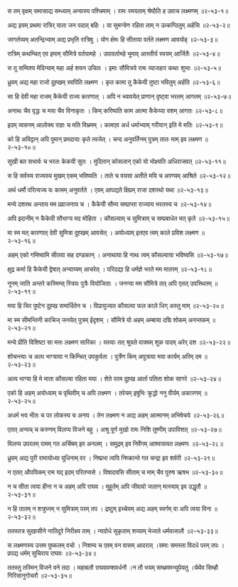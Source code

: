 स तम् वृक्षम् समासाद्य सम्ध्याम् अन्वास्य पश्चिमाम् ।
रामः रमयताम् श्रेष्ठैति ह उवाच लक्ष्मणम् ॥२-५३-१॥

अद्य इयम् प्रथमा रात्रिर् याता जन पदात् बहिः ।
या सुमन्त्रेण रहिता ताम् न उत्कण्ठितुम् अर्हसि ॥२-५३-२॥

जागर्तव्यम् अतन्द्रिभ्याम् अद्य प्रभृति रात्रिषु ।
योग क्षेमः हि सीताया वर्तते लक्ष्मण आवयोह् ॥२-५३-३॥

रात्रिम् कथम्चित् एव इमाम् सौमित्रे वर्तयामहे ।
उपावर्तामहे भूमाव् आस्तीर्य स्वयम् आर्जितैः ॥२-५३-४॥

स तु सम्विश्य मेदिन्याम् महा अर्ह शयन उचितः ।
इमाः सौमित्रये रामः व्याजहार कथाः शुभाः ॥२-५३-५॥

ध्रुवम् अद्य महा राजो दुह्खम् स्वपिति लक्ष्मण ।
कृत कामा तु कैकेयी तुष्टा भवितुम् अर्हति ॥२-५३-६॥

सा हि देवी महा राजम् कैकेयी राज्य कारणात् ।
अपि न च्यावयेत् प्राणान् दृष्ट्वा भरतम् आगतम् ॥२-५३-७॥

अनाथः चैव वृद्धः च मया चैव विनाकृतः ।
किम् करिष्यति काम आत्मा कैकेय्या वशम् आगतः ॥२-५३-८॥

इदम् व्यसनम् आलोक्य राज्ञः च मति विभ्रमम् ।
कामएव अर्ध धर्माभ्याम् गरीयान् इति मे मतिः ॥२-५३-९॥

को हि अविद्वान् अपि पुमान् प्रमदायाः कृते त्यजेत् ।
चन्द अनुवर्तिनम् पुत्रम् तातः माम् इव लक्ष्मण ॥२-५३-१०॥

सुखी बत सभार्यः च भरतः केकयी सुतः ।
मुदितान् कोसलान् एको यो भोक्ष्यति अधिराजवत् ॥२-५३-११॥

स हि सर्वस्य राज्यस्य मुखम् एकम् भविष्यति ।
ताते च वयसा अतीते मयि च अरण्यम् आश्रिते ॥२-५३-१२॥

अर्थ धर्मौ परित्यज्य यः कामम् अनुवर्तते ।
एवम् आपद्यते क्षिप्रम् राजा दशरथो यथा ॥२-५३-१३॥

मन्ये दशरथ अन्ताय मम प्रव्राजनाय च ।
कैकेयी सौम्य सम्प्राप्ता राज्याय भरतस्य च ॥२-५३-१४॥

अपि इदानीम् न कैकेयी सौभाग्य मद मोहिता ।
कौसल्याम् च सुमित्राम् च सम्प्रबाधेत मत् कृते ॥२-५३-१५॥

मा स्म मत् कारणात् देवी सुमित्रा दुह्खम् आवसेत् ।
अयोध्याम् इतएव त्वम् काले प्रविश लक्ष्मण ॥२-५३-१६॥

अहम् एको गमिष्यामि सीतया सह दण्डकान् ।
अनाथाया हि नाथः त्वम् कौसल्याया भविष्यसि ॥२-५३-१७॥

क्षुद्र कर्मा हि कैकेयी द्वेषात् अन्याय्यम् आचरेत् ।
परिदद्या हि धर्मज्ञे भरते मम मातरम् ॥२-५३-१८॥

नूनम् जाति अन्तरे कस्मिम्स् स्त्रियः पुत्रैः वियोजिताः ।
जनन्या मम सौमित्रे तत् अपि एतत् उपस्थितम् ॥२-५३-१९॥

मया हि चिर पुष्टेन दुह्ख सम्वर्धितेन च ।
विप्रायुज्यत कौसल्या फल काले धिग् अस्तु माम् ॥२-५३-२०॥

मा स्म सीमन्तिनी काचिज् जनयेत् पुत्रम् ईदृशम् ।
सौमित्रे यो अहम् अम्बाया दद्मि शोकम् अनन्तकम् ॥२-५३-२१॥

मन्ये प्रीति विशिष्टा सा मत्तः लक्ष्मण सारिका ।
यस्याः तत् श्रूयते वाक्यम् शुक पादम् अरेर् दश ॥२-५३-२२॥

शोचन्त्याः च अल्प भाग्याया न किम्चित् उपकुर्वता ।
पुर्त्रेण किम् अपुत्राया मया कार्यम् अरिम् दम ॥२-५३-२३॥

अल्प भाग्या हि मे माता कौसल्या रहिता मया ।
शेते परम दुह्ख आर्ता पतिता शोक सागरे ॥२-५३-२४॥

एको हि अहम् अयोध्याम् च पृथिवीम् च अपि लक्ष्मण ।
तरेयम् इषुभिः क्रुद्धो ननु वीर्यम् अकारणम् ॥२-५३-२५॥

अधर्म भय भीतः च पर लोकस्य च अनघ ।
तेन लक्ष्मण न अद्य अहम् आत्मानम् अभिषेचये ॥२-५३-२६॥

एतत् अन्यच् च करुणम् विलप्य विजने बहु ।
अश्रु पूर्ण मुखो रामः निशि तूष्णीम् उपाविशत् ॥२-५३-२७॥

विलप्य उपरतम् रामम् गत अर्चिषम् इव अनलम् ।
समुद्रम् इव निर्वेगम् आश्वासयत लक्ष्मणः ॥२-५३-२८॥

ध्रुवम् अद्य पुरी रामायोध्या युधिनाम् वर ।
निष्प्रभा त्वयि निष्क्रान्ते गत चन्द्रा इव शर्वरी ॥२-५३-२९॥

न एतत् औपयिकम् राम यद् इदम् परितप्यसे ।
विषादयसि सीताम् च माम् चैव पुरुष ऋषभ ॥२-५३-३०॥

न च सीता त्वया हीना न च अहम् अपि राघव ।
मुहूर्तम् अपि जीवावो जलान् मत्स्याव् इव उद्धृतौ ॥२-५३-३१॥

न हि तातम् न शत्रुघ्नम् न सुमित्राम् परम् तप ।
द्रष्टुम् इच्चेयम् अद्य अहम् स्वर्गम् वा अपि त्वया विना ॥२-५३-३२॥

ततस्तत्र सुखासीने नातिदूरे निरीक्ष्य ताम् ।
न्यग्रोधे सुकृताम् शय्याम् भेजाते धर्मवत्सलौ ॥२-५३-३३॥

स लक्ष्मणस्य उत्तम पुष्कलम् वचो ।
निशम्य च एवम् वन वासम् आदरात् ।समाः समस्ता विदधे परम् तपः ।प्रपद्य धर्मम् सुचिराय राघवः ॥२-५३-३४॥

ततस्तु तस्मिन् विजने वने तदा ।
महाबलौ राघववम्शवर्धनौ ।न तौ भयम् सम्भ्रममभ्युपेयतु ।र्यथैव सिम्हौ गिरिसानुगोचरौ ॥२-५३-३५॥

